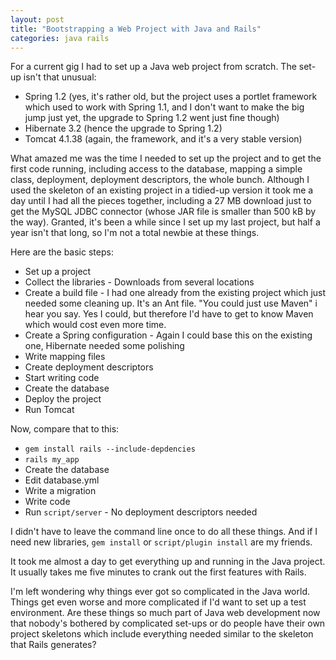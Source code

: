 ```yaml
---
layout: post
title: "Bootstrapping a Web Project with Java and Rails"
categories: java rails
---
```

For a current gig I had to set up a Java web project from scratch. The set-up isn't that unusual:
 * Spring 1.2 (yes, it's rather old, but the project uses a portlet framework which used to work with Spring 1.1, and I don't want to make the big jump just yet, the upgrade to Spring 1.2 went just fine though)
 * Hibernate 3.2 (hence the upgrade to Spring 1.2)
 * Tomcat 4.1.38 (again, the framework, and it's a very stable version)

What amazed me was the time I needed to set up the project and to get the first code running, including access to the database, mapping a simple class, deployment, deployment descriptors, the whole bunch. Although I used the skeleton of an existing project in a tidied-up version it took me a day until I had all the pieces together, including a 27 MB download just to get the MySQL JDBC connector (whose JAR file is smaller than 500 kB by the way). Granted, it's been a while since I set up my last project, but half a year isn't that long, so I'm not a total newbie at these things.

Here are the basic steps:
 * Set up a project
 * Collect the libraries - Downloads from several locations
 * Create a build file - I had one already from the existing project which just needed some cleaning up. It's an Ant file. "You could just use Maven" i hear you say. Yes I could, but therefore I'd have to get to know Maven which would cost even more time.
 * Create a Spring configuration - Again I could base this on the existing one, Hibernate needed some polishing
 * Write mapping files
 * Create deployment descriptors
 * Start writing code
 * Create the database
 * Deploy the project
 * Run Tomcat

Now, compare that to this:
 * `gem install rails --include-depdencies`
 * `rails my_app`
 * Create the database
 * Edit database.yml
 * Write a migration
 * Write code
 * Run `script/server` - No deployment descriptors needed

I didn't have to leave the command line once to do all these things. And if I need new libraries, `gem install` or `script/plugin install` are my friends.

It took me almost a day to get everything up and running in the Java project. It usually takes me five minutes to crank out the first features with Rails.

I'm left wondering why things ever got so complicated in the Java world. Things get even worse and more complicated if I'd want to set up a test environment. Are these things so much part of Java web development now that nobody's bothered by complicated set-ups or do people have their own project skeletons which include everything needed similar to the skeleton that Rails generates?